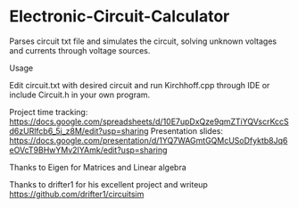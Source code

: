 # Electronic-Circuit-Calculator
Parses circuit txt file and simulates the circuit, solving unknown voltages and currents through voltage sources.

Usage

Edit circuit.txt with desired circuit and run Kirchhoff.cpp through IDE or include Circuit.h in your own program.

Project time tracking: https://docs.google.com/spreadsheets/d/10E7upDxQze9qmZTiYQVscrKccSd6zURlfcb6_5i_z8M/edit?usp=sharing
Presentation slides: https://docs.google.com/presentation/d/1YQ7WAGmtGQMcUSoDfyktb8Jq6eOVcT9BHwYMv2IYAmk/edit?usp=sharing

Thanks to Eigen for Matrices and Linear algebra

Thanks to drifter1 for his excellent project and writeup https://github.com/drifter1/circuitsim
